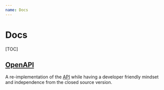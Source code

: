```yaml
---
name: Docs
---
```


# Docs

<!-- `[TOC]` -->
[TOC]

## [OpenAPI](/openapi)

A re-implementation of the [API](https://api.serversmp.xyz) while having a developer friendly mindset and independence from the closed source version.